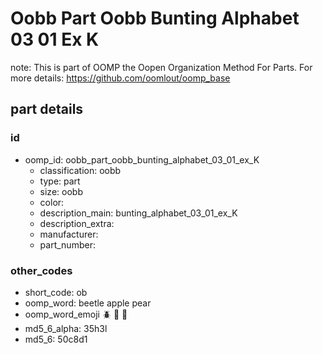 # Oobb Part Oobb Bunting Alphabet 03 01 Ex K  

note: This is part of OOMP the Oopen Organization Method For Parts. For more details: https://github.com/oomlout/oomp_base

##  part details





### id
* oomp_id: oobb_part_oobb_bunting_alphabet_03_01_ex_K
  * classification: oobb
  * type: part
  * size: oobb
  * color: 
  * description_main: bunting_alphabet_03_01_ex_K
  * description_extra: 
  * manufacturer: 
  * part_number: 

### other_codes
* short_code: ob
* oomp_word: beetle apple pear
* oomp_word_emoji :beetle: :apple: :pear:
* md5_6_alpha: 35h3l
* md5_6: 50c8d1